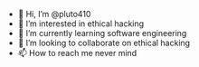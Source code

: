 - 👋 Hi, I’m @pluto410
- 👀 I’m interested in ethical hacking 
- 🌱 I’m currently learning software engineering 
- 💞️ I’m looking to collaborate on ethical hacking 
- 📫 How to reach me never mind


<!---
pluto410/pluto410 is a ✨ special ✨ repository because its `README.md` (this file) appears on your GitHub profile.
You can click the Preview link to take a look at your changes.
--->
